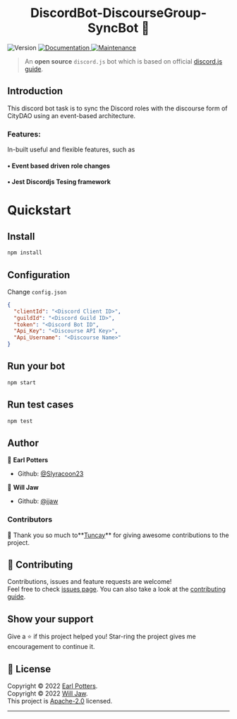 <h1 align="center"> DiscordBot-DiscourseGroup-SyncBot 👋</h1>
<p>
  <img alt="Version" src="https://img.shields.io/badge/version-v3.3-blue.svg?cacheSeconds=2592000" />
  <a href="https://github.com/NamVr/DiscordBot-Template#readme" target="_blank">
    <img alt="Documentation" src="https://img.shields.io/badge/documentation-yes-brightgreen.svg" />
  </a>
  <a href="https://github.com/NamVr/DiscordBot-Template/graphs/commit-activity" target="_blank">
    <img alt="Maintenance" src="https://img.shields.io/badge/Maintained%3F-yes-green.svg" />
  </a>
</p>

> An **open source** `discord.js` bot which is based on official [discord.js guide](https://discordjs.guide/).


## Introduction
This discord bot task is to sync the Discord roles with the discourse form of CityDAO using an event-based architecture.


### Features:

In-built useful and flexible features, such as

#### • **Event based driven role changes**

#### • **Jest Discordjs Tesing framework**


# Quickstart

## Install

```sh
npm install
```

## Configuration
Change `config.json`
```json
{
  "clientId": "<Discord Client ID>",
  "guildId": "<Discord Guild ID>",
  "token": "<Discord Bot ID",
  "Api_Key": "<Discourse API Key>",
  "Api_Username": "<Discourse Name>"
}
```

## Run your bot

```sh
npm start
```

## Run test cases

```sh
npm test
```

## Author

👤 **Earl Potters**

- Github: [@Slyracoon23](https://github.com/Slyracoon23) 

👤 **Will Jaw**

- Github: [@jjaw](https://github.com/jjaw)

### Contributors

👤 Thank you so much to**[Tuncay](https://github.com/)** for giving awesome contributions to the project.

## 🤝 Contributing

Contributions, issues and feature requests are welcome!<br />Feel free to check [issues page](https://github.com/Slyracoon23/DiscordBot-Discourse-Sync/issues). You can also take a look at the [contributing guide](https://github.com/Slyracoon23/DiscordBot-Discourse-Sync/blob/master/CONTRIBUTING.md).

## Show your support

Give a ⭐️ if this project helped you! Star-ring the project gives me encouragement to continue it.

## 📝 License

Copyright © 2022 [Earl Potters](https://github.com/Slyracoon23).<br />
Copyright © 2022 [Will Jaw](https://github.com/jjaw).<br />
This project is [Apache-2.0](LICENSE) licensed.

---
